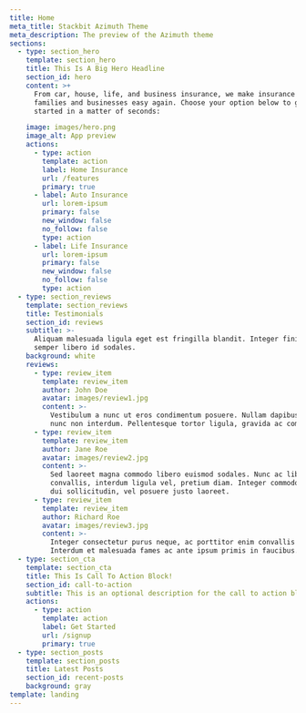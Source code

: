 ```yaml
---
title: Home
meta_title: Stackbit Azimuth Theme
meta_description: The preview of the Azimuth theme
sections:
  - type: section_hero
    template: section_hero
    title: This Is A Big Hero Headline
    section_id: hero
    content: >+
      From car, house, life, and business insurance, we make insurance for
      families and businesses easy again. Choose your option below to get
      started in a matter of seconds:

    image: images/hero.png
    image_alt: App preview
    actions:
      - type: action
        template: action
        label: Home Insurance
        url: /features
        primary: true
      - label: Auto Insurance
        url: lorem-ipsum
        primary: false
        new_window: false
        no_follow: false
        type: action
      - label: Life Insurance
        url: lorem-ipsum
        primary: false
        new_window: false
        no_follow: false
        type: action
  - type: section_reviews
    template: section_reviews
    title: Testimonials
    section_id: reviews
    subtitle: >-
      Aliquam malesuada ligula eget est fringilla blandit. Integer finibus
      semper libero id sodales. 
    background: white
    reviews:
      - type: review_item
        template: review_item
        author: John Doe
        avatar: images/review1.jpg
        content: >-
          Vestibulum a nunc ut eros condimentum posuere. Nullam dapibus quis
          nunc non interdum. Pellentesque tortor ligula, gravida ac commodo eu.
      - type: review_item
        template: review_item
        author: Jane Roe
        avatar: images/review2.jpg
        content: >-
          Sed laoreet magna commodo libero euismod sodales. Nunc ac libero
          convallis, interdum ligula vel, pretium diam. Integer commodo sem at
          dui sollicitudin, vel posuere justo laoreet.
      - type: review_item
        template: review_item
        author: Richard Roe
        avatar: images/review3.jpg
        content: >-
          Integer consectetur purus neque, ac porttitor enim convallis vitae.
          Interdum et malesuada fames ac ante ipsum primis in faucibus.
  - type: section_cta
    template: section_cta
    title: This Is Call To Action Block!
    section_id: call-to-action
    subtitle: This is an optional description for the call to action block.
    actions:
      - type: action
        template: action
        label: Get Started
        url: /signup
        primary: true
  - type: section_posts
    template: section_posts
    title: Latest Posts
    section_id: recent-posts
    background: gray
template: landing
---
```

